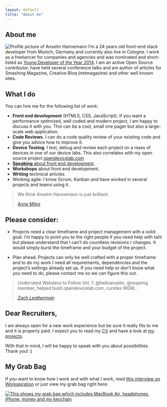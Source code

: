 ```yaml
---
layout: default
title: "About me"
---
```


## About me

![Profile picture of Anselm Hannemann](http://img.anselmhannemann.netdna-cdn.com/img/anselm_btconf2013.jpg)
I’m a 24 years old front-end stack developer from Munich, Germany and currently also live in Cologne. I work as a freelancer for companies and agencies and was nominated and short-listed as [Young Developer of the Year 2014](https://thenetawards.com/vote/young-developer/anselm-hannemann/). I am an active Open Source contributor, have held several conference talks and am author of articles for Smashing Magazine, Creative Bloq (netmagazine) and other well known sites.

## What I do

You can hire me for the following list of work:

- **Front end development** (HTML5, CSS, JavaScript). If you want a performance optimized, well coded and modern project, I am happy to discuss it with you. This can be a cool, small one pager but also a large-scale web application.
- **Code Reviews**. I can do a code quality review of your existing code and give you advice how to improve it.
- **Device Testing**. I test, debug and review each project on a mass of devices in one of our device labs. This also correlates with my open source project [opendevicelab.com](http://opendevicelab.com/)
- [**Speaking** about front end development](/conf/).
- **Workshops** about front end development.
- **Writing** technical articles.
- Working agile: I know Scrum, Kanban and have worked in several projects and teams using it.

> We think Anselm Hannemann is just brilliant.
>
> <cite><a href="http://www.redtoadmedia.com/" target="_blank">Anne Miles</a></cite>

<a id="matchmyinterest"> </a>

## Please consider:

- Projects need a clear timeframe and project management with a solid goal. I’m happy to point you to the right people if you need help with taht but please understand that I can’t do countless revisions r changes. It would simply burst the timeframe and your budget of the project.

- Plan ahead. Projects can only be well crafted with a proper timeframe and to do my work I need all requirements, dependencies and the project’s settings already set up. If you need help or don’t know what you need to do, please contact me so we can figure this out.

<a id="recruiters"> </a>

> Underrated Webdevs to Follow Vol. 1: @helloanselm, @respimg member, helped build opendevicelab.com, curates WDRL.
>
> <cite><a href="http://zachleat.com/" target="_blank">Zach Leatherman</a></cite>

## Dear Recruiters,

I am always open for a new work experience but be sure it really fits to me and it is properly paid.
I expect you to read my [CV](/cv/) and have a look at [my projects](/work/).

With that in mind, I will be happy to speak with you about possibilities. Thank you! :)

## My Grab Bag

If you want to know how I work and with what I work, read [this interview on Workspiration](http://workspiration.org/anselm-hannemann) or just view my grab bag right here:

[![This shows my grab bag which includes MacBook Air, headphones, iPhone, money and my keychain](http://img.anselmhannemann.netdna-cdn.com/img/grab-bag.jpg)](https://medium.com/grab-bag/acec0b302a9d)
